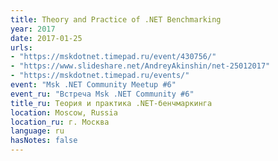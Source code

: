 ```yaml
---
title: Theory and Practice of .NET Benchmarking
year: 2017
date: 2017-01-25
urls:
- "https://mskdotnet.timepad.ru/event/430756/"
- "https://www.slideshare.net/AndreyAkinshin/net-25012017"
- "https://mskdotnet.timepad.ru/events/"
event: "Msk .NET Community Meetup #6"
event_ru: "Встреча Msk .NET Community #6"
title_ru: Теория и практика .NET-бенчмаркинга
location: Moscow, Russia
location_ru: г. Москва
language: ru
hasNotes: false
---
```


